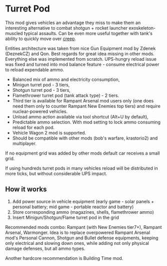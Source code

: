 # Turret Pod

This mod gives vehicles an advantage they miss to make them an interesting alternative to combat shotgun + rocket launcher exoskeleton-muscled typical assaults. Can be even more useful together with tank's ability to quickly move over [creep](https://mods.factorio.com/mod/Warmonger).

Entities architecture was taken from nice Gun Equipment mod by Zdenek (DeznekCZ) and Qon. Best regards for great idea missing in other mods.
Everything else was implemented from scratch. UPS-hungry reload issue was fixed and turned into mod balance feature - consume electrical power to reload expendable ammo.

- Balanced mix of ammo and electricity consumption,
- Minigun turret pod - 3 tiers,
- Shotgun turret pod - 3 tiers,
- Flamethrower turret pod (tank attack type) - 2 tiers.
- Third tier is available for Rampant Arsenal mod users only (one does need them only to counter Rampant New Enemies top tiers) and require nuclear-powered vehicles.
- Unload ammo action available via tool shortcut (Alt+U by default),
- Predictable ammo selection. With mod setting to lock ammo consuming reload for each pod.
- Vehicle Wagon 2 mod is supported.
- Should be compatible with other mods (bob's warfare, krastorio2) and multiplayer.

If no equipment grid was added by other mods default car receives a small grid.

If using hundreds turret pods in many vehicles reload will be distributed in more ticks, but without considerable UPS impact.

## How it works

1. Add power source in vehicle equipment (early game - solar panels + personal battery; mid game - portable reactor and battery)
1. Store corresponding ammo (magazines, shells, flamethrower ammo)
1. Insert Minigun/Shotgun/Flame turret pod in the grid

Recommended mods combo: Rampant (with New Enemies tier7+), Rampant Arsenal, Warmonger.
Idea is to replace overpowered Rampant Arsenal mod's Personal Cannon, Shotgun and Bullet defense equipments, keeping only electrical and slowing down ones, while adding not only physical damage defenses, but all ammo types.

Another hardcore recommendation is Building Time mod.

